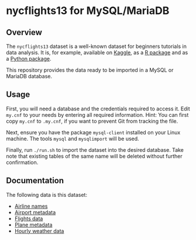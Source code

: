 # nycflights13 for MySQL/MariaDB

## Overview

The `nycflights13` dataset is a well-known dataset for beginners tutorials in data analysis. It is, for example, available on [Kaggle](https://www.kaggle.com/datasets/aephidayatuloh/nyc-flights-2013), as a [R package](https://github.com/tidyverse/nycflights13) and as a [Python package](https://pypi.org/project/nycflights13/).

This repository provides the data ready to be imported in a MySQL or MariaDB database.

## Usage

First, you will need a database and the credentials required to access it. Edit `my.cnf` to your needs by entering all required information. Hint: You can first copy `my.cnf` to `.my.cnf`, if you want to prevent Git from tracking the file.

Next, ensure you have the package `mysql-client` installed on your Linux machine. The tools `mysql` and `mysqlimport` will be used.

Finally, run `./run.sh` to import the dataset into the desired database. Take note that existing tables of the same name will be deleted without further confirmation.

## Documentation

The following data is this dataset:

- [Airline names](docs/airlines.md)
- [Airport metadata](docs/airports.md)
- [Flights data](docs/flights.md)
- [Plane metadata](docs/planes.md)
- [Hourly weather data](docs/weather.md)
